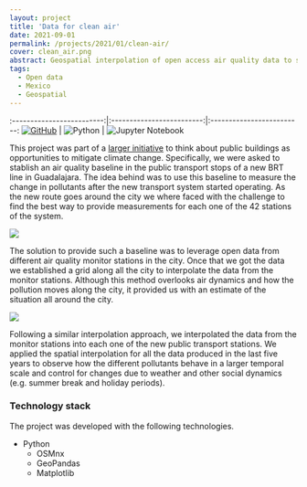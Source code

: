 ```yaml
---
layout: project
title: 'Data for clean air'
date: 2021-09-01
permalink: /projects/2021/01/clean-air/
cover: clean_air.png
abstract: Geospatial interpolation of open access air quality data to stablish a baseline to measure the impact of a new public transport system.
tags:
  - Open data
  - Mexico
  - Geospatial
---
```


:-------------------------:|:-------------------------:|:-------------------------:
[![GitHub](https://img.shields.io/badge/github-%23121011.svg?style=for-the-badge&logo=github&logoColor=white)](https://github.com/lac-analytics/gdlaire) | ![Python](https://img.shields.io/badge/python-3670A0?style=for-the-badge&logo=python&logoColor=ffdd54) | ![Jupyter Notebook](https://img.shields.io/badge/jupyter-%23FA0F00.svg?style=for-the-badge&logo=jupyter&logoColor=white) 

This project was part of a [larger initiative](https://pipciudadfuturo.com/) to think about public buildings as opportunities to mitigate climate change. Specifically, we were asked to stablish an air quality baseline in the public transport stops of a new BRT line in Guadalajara. The idea behind was to use this baseline to measure the change in pollutants after the new transport system started operating. As the new route goes around the city we where faced with the challenge to find the best way to provide measurements for each one of the 42 stations of the system.

![]({{site.imgsurl}}IMECA_PM10.gif)

The solution to provide such a baseline was to leverage open data from different air quality monitor stations in the city. Once that we got the data we established a grid along all the city to interpolate the data from the monitor stations. Although this method overlooks air dynamics and how the pollution moves along the city, it provided us with an estimate of the situation all around the city. 

![]({{site.imgsurl}}stations.jpeg)

Following a similar interpolation approach, we interpolated the data from the monitor stations into each one of the new public transport stations. We applied the spatial interpolation for all the data produced in the last five years to observe how the different pollutants behave in a larger temporal scale and control for changes due to weather and other social dynamics (e.g. summer break and holiday periods).


### Technology stack

The project was developed with the following technologies.

- Python
	- OSMnx
	- GeoPandas
	- Matplotlib

